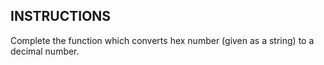 ## INSTRUCTIONS

Complete the function which converts hex number (given as a string) to a decimal number.